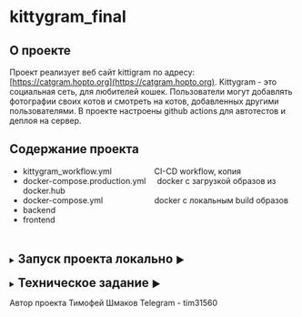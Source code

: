 # kittygram_final

## О проекте

Проект реализует веб сайт kittigram по адресу: [https://catgram.hopto.org](https://catgram.hopto.org).
Kittygram - это социальная сеть, для любителей кошек. Пользователи могут добавлять фотографии своих котов и смотреть на
котов, добавленных другими пользователями.
В проекте настроены github actions для автотестов и деплоя на сервер.

## Содержание проекта

- kittygram_workflow.yml
  &nbsp;&nbsp;&nbsp;&nbsp;&nbsp;&nbsp;&nbsp;&nbsp;&nbsp;&nbsp;&nbsp;&nbsp;&nbsp;&nbsp;&nbsp;&nbsp;&nbsp; CI-CD workflow,
  копия
- docker-compose.production.yml &nbsp;&nbsp;&nbsp; docker с загрузкой образов из docker.hub
- docker-compose.yml
  &nbsp;&nbsp;&nbsp;&nbsp;&nbsp;&nbsp;&nbsp;&nbsp;&nbsp;&nbsp;&nbsp;&nbsp;&nbsp;&nbsp;&nbsp;&nbsp;&nbsp;&nbsp;&nbsp;&nbsp;&nbsp;
  docker с локальным build образов
- backend
- frontend

<br/>
<br/>


<details close>
<summary><h2 style="display: inline">Запуск проекта локально <h3 style="display: inline">▶️</h3></h2></summary>

Для запуска проекта необходимо иметь на установленные: node.js, python, pip.

### клонировать проект:

```
git@github.com:Anac0n6a/kittygram_final.git
```

### frontend:

```shell
cd frontend
npm i
rpm run dev
```

При успешном старте получим react приложение на [127.0.0.1:3000](https://127.0.0.1:3000)

### backend:

```shell
cd backend
python3 -m venv venv

# Linux/macOS:
  source env/bin/activate
# windows:
  source env/scripts/activate

pip install -r requirements.txt
python manage.py migrate
python manage.py runserver
```

При успешном старте получим backend приложение на [127.0.0.1:8000](https://127.0.0.1:8000)

</details>




<br/>


<details close>
<summary><h2 style="display: inline">Техническое задание <h3 style="display: inline">▶️</h3></h2></summary>

Настроить запуск проекта Kittygram в контейнерах и CI/CD с помощью GitHub Actions

## Как проверить работу с помощью автотестов

В корне репозитория создайте файл tests.yml со следующим содержимым:

```yaml
repo_owner: ваш_логин_на_гитхабе
kittygram_domain: полная ссылка (https://доменное_имя) на ваш проект Kittygram
taski_domain: полная ссылка (https://доменное_имя) на ваш проект Taski
dockerhub_username: ваш_логин_на_докерхабе
```

Скопируйте содержимое файла `.github/workflows/main.yml` в файл `kittygram_workflow.yml` в корневой директории проекта.

Для локального запуска тестов создайте виртуальное окружение, установите в него зависимости из backend/requirements.txt
и запустите в корневой директории проекта `pytest`.

## Чек-лист для проверки перед отправкой задания

- Проект Taski доступен по доменному имени, указанному в `tests.yml`.
- Проект Kittygram доступен по доменному имени, указанному в `tests.yml`.
- Пуш в ветку main запускает тестирование и деплой Kittygram, а после успешного деплоя вам приходит сообщение в
  телеграм.
- В корне проекта есть файл `kittygram_workflow.yml`.

</details>

Автор проекта Тимофей Шмаков Telegram - tim31560
